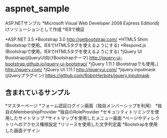 aspnet_sample
=============

ASP.NETサンプル
*Microsoft Visual Web Developer 2008 Express Edition向けソリューションとして作成
*IE8で検証

*ASP.NET 3.5
*Bootstrap 3.0 <http://getbootstrap.com/>
*HTML5 Shim (Bootstrapで使用。IE8でHTML5タグを使えるようにする)
*Respond.js (Bootstrapで使用。IE8でHTML5タグを使えるようにする)
*jQuery UI Bootstrap(jQueryUI向けBootstrapテーマ) <http://jquery-ui-bootstrap.github.io/jquery-ui-bootstrap/>
*jQuery 1.11.1 (Bootstrapでも使用。) <http://jquery.com/>
*jQuery UI 1.11.1 <http://jqueryui.com/>
*jquery.inputmask (jQueryプラグイン) <https://github.com/RobinHerbots/jquery.inputmask>

含まれているサンプル
--------------------
*マスターページ
*フォーム認証ログイン画面（独自メンバーシップを利用）
*独自のMembershipProvider
*独自のRoleProvider
*セキュリティトリミングを使用したサイトマップ
*サイトマップを使用したメニュー画面
*ページやディレクトリへのアクセス権限設定
*リソースを使用した文字列定義
*Bootstrapを使用した画面デザイン
